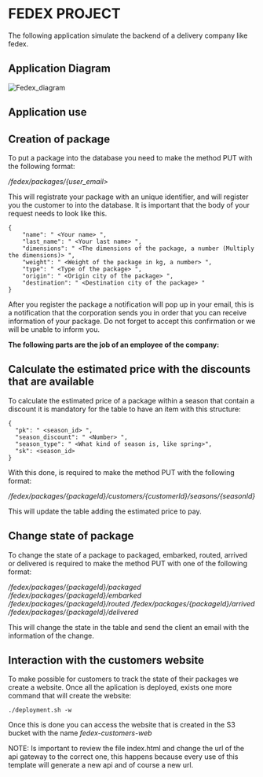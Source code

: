 # FEDEX PROJECT
The following application simulate the backend of a delivery company like fedex.

## Application Diagram
![Fedex_diagram](https://user-images.githubusercontent.com/81981552/124055582-27eba600-d9f2-11eb-8751-7cc8fe63a17c.jpeg)

## Application use
## Creation of package
To put a package into the database you need to make the method PUT with the following format:

*/fedex/packages/{user_email>*

This will registrate your package with an unique identifier, and will register you the customer to into the database.
It is important that the body of your request needs to look like this.

    {
        "name": " <Your name> ",
        "last_name": " <Your last name> ",
        "dimensions": " <The dimensions of the package, a number (Multiply the dimensions)> ",
        "weight": " <Weight of the package in kg, a number> ",
        "type": " <Type of the package> ",
        "origin": " <Origin city of the package> ",
        "destination": " <Destination city of the package> "
    }

After you register the package a notification will pop up in your email, this is a notification that the corporation sends you in order that you can receive information of your package.
Do not forget to accept this confirmation or we will be unable to inform you.

**The following parts are the job of an employee of the company:**

## Calculate the estimated price with the discounts that are available
To calculate the estimated price of a package within a season that contain a discount it is mandatory for the table to have an item with this structure:

    {
      "pk": " <season_id> ",
      "season_discount": " <Number> ",
      "season_type": " <What kind of season is, like spring>",
      "sk": <season_id>
    }   
    
With this done, is required to make the method PUT with the following format:

*/fedex/packages/{packageId}/customers/{customerId}/seasons/{seasonId}*

This will update the table adding the estimated price to pay.

## Change state of package
To change the state of a package to packaged, embarked, routed, arrived or delivered is required to make the method PUT with one of the following format:

*/fedex/packages/{packageId}/packaged*
*/fedex/packages/{packageId}/embarked*
*/fedex/packages/{packageId}/routed*
*/fedex/packages/{packageId}/arrived*
*/fedex/packages/{packageId}/delivered*

This will change the state in the table and send the client an email with the information of the change. 

## Interaction with the customers website
To make possible for customers to track the state of their packages we create a website.
Once all the aplication is deployed, exists one more command that will create the website:

`./deployment.sh -w`

Once this is done you can access the website that is created in the S3 bucket with the name *fedex-customers-web*

NOTE: Is important to review the file index.html and change the url of the api gateway to the correct one, this happens because every use of this template will generate a new api and of course a new url.
